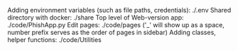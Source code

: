 Adding environment variables (such as file paths, credentials): ./.env
Shared directory with docker: ./share
Top level of Web-version app: ./code/PhishApp.py
Edit pages: ./code/pages ('_' will show up as a space, number prefix serves as the order of pages in sidebar)
Adding classes, helper functions: ./code/Utilities